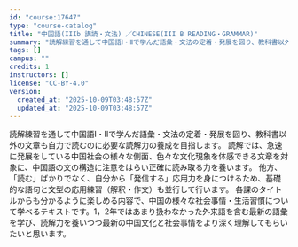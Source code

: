 ```yaml
---
id: "course:17647"
type: "course-catalog"
title: "中国語(IIIb 講読・文法) ／CHINESE(III B READING・GRAMMAR)"
summary: "読解練習を通して中国語Ⅰ・Ⅱで学んだ語彙・文法の定着・発展を図り、教科書以外の文章も自力で読むのに必要な読解力の養成を目指します。 読解では、急速に発展をしている中国社会の様々な側面、色々な文化現象を体感できる文章を対象に、中国語の文の構造…"
tags: []
campus: ""
credits: 1
instructors: []
license: "CC-BY-4.0"
version:
  created_at: "2025-10-09T03:48:57Z"
  updated_at: "2025-10-09T03:48:57Z"
---
```

読解練習を通して中国語Ⅰ・Ⅱで学んだ語彙・文法の定着・発展を図り、教科書以外の文章も自力で読むのに必要な読解力の養成を目指します。 読解では、急速に発展をしている中国社会の様々な側面、色々な文化現象を体感できる文章を対象に、中国語の文の構造に注意をはらい正確に読み取る力を養います。 他方、「読む」ばかりでなく、自分から「発信する」応用力を身につけるため、基礎的な語句と文型の応用練習（解釈・作文）も並行して行います。 各課のタイトルからも分かるように楽しめる内容で、中国の様々な社会事情・生活習慣について学べるテキストです。1，2年ではあまり扱わなかった外来語を含む最新の語彙を学び、読解力を養いつつ最新の中国文化と社会事情をより深く理解してもらいたいと思います。
